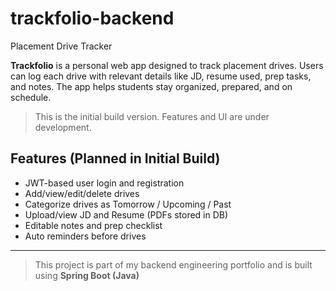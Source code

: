 # trackfolio-backend
Placement Drive Tracker

**Trackfolio** is a personal web app designed to track placement drives. Users can log each drive with relevant details like JD, resume used, prep tasks, and notes. The app helps students stay organized, prepared, and on schedule.

> This is the initial build version. Features and UI are under development.

## Features (Planned in Initial Build)
- JWT-based user login and registration
- Add/view/edit/delete drives
- Categorize drives as Tomorrow / Upcoming / Past
- Upload/view JD and Resume (PDFs stored in DB)
- Editable notes and prep checklist
- Auto reminders before drives

---

> This project is part of my backend engineering portfolio and is built using **Spring Boot (Java)**
